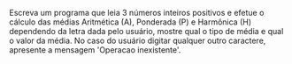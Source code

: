 Escreva um programa que leia 3 números inteiros positivos e efetue o cálculo das médias Aritmética (A), Ponderada (P) e Harmônica (H) dependendo da letra dada pelo usuário, mostre qual o tipo de média e qual o valor da média. No caso do usuário digitar qualquer outro caractere, apresente a mensagem 'Operacao inexistente'.
